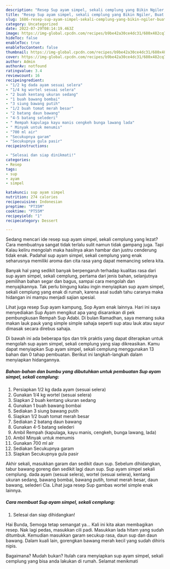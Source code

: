 ```yaml
---
description: "Resep Sup ayam simpel, sekali cemplung yang Bikin Ngiler, Buat Buka Puasa Lezat"
title: "Resep Sup ayam simpel, sekali cemplung yang Bikin Ngiler, Buat Buka Puasa Lezat"
slug: 1686-resep-sup-ayam-simpel-sekali-cemplung-yang-bikin-ngiler-buat-buka-puasa-lezat
category: Uncategorized
date: 2022-07-29T08:14:19.463Z
image: https://img-global.cpcdn.com/recipes/b9be42a30ce4dc31/680x482cq70/sup-ayam-simpel-sekali-cemplung-foto-resep-utama.jpg
hideToc: false
enableToc: true
enableTocContent: false
thumbnail: https://img-global.cpcdn.com/recipes/b9be42a30ce4dc31/680x482cq70/sup-ayam-simpel-sekali-cemplung-foto-resep-utama.jpg
cover: https://img-global.cpcdn.com/recipes/b9be42a30ce4dc31/680x482cq70/sup-ayam-simpel-sekali-cemplung-foto-resep-utama.jpg
author: Admin
authorAv: notfound
ratingvalue: 3.4
reviewcount: 16
recipeingredient:
- "1/2 kg dada ayam sesuai selera"
- "1/4 kg wortel sesuai selera"
- "2 buah kentang ukuran sedang"
- "1 buah bawang bombai"
- "3 siung bawang putih"
- "1/2 buah tomat merah besar"
- "2 batang daun bawang"
- "4-5 batang selederi"
- " Rempah kapulaga kayu manis cengkeh bunga lawang lada"
- " Minyak untuk menumis"
- "700 ml air"
- "Secukupnya garam"
- "Secukupnya gula pasir"
recipeinstructions:

- "Selesai dan siap dinikmati!"
categories:
- Resep
tags:
- sup
- ayam
- simpel

katakunci: sup ayam simpel 
nutrition: 274 calories
recipecuisine: Indonesian
preptime: "PT35M"
cooktime: "PT55M"
recipeyield: "1"
recipecategory: Dessert

---
```



Sedang mencari ide resep sup ayam simpel, sekali cemplung yang lezat? Cara membuatnya sangat tidak terlalu sulit namun tidak gampang juga. Tapi Kalau keliru mengolah maka hasilnya akan hambar dan justru cenderung tidak enak. Padahal sup ayam simpel, sekali cemplung yang enak seharusnya memiliki aroma dan cita rasa yang dapat memancing selera kita.


Banyak hal yang sedikit banyak berpengaruh terhadap kualitas rasa dari sup ayam simpel, sekali cemplung, pertama dari jenis bahan, selanjutnya pemilihan bahan segar dan bagus, sampai cara mengolah dan menyajikannya. Tak perlu bingung kalau ingin menyiapkan sup ayam simpel, sekali cemplung yang enak di rumah, karena asal sudah tahu caranya maka hidangan ini mampu menjadi sajian spesial.

Lihat juga resep Sup ayam kampung, Sop Ayam enak lainnya. Hari ini saya menyediakan Sup Ayam mengikut apa yang disarankan di pek pembungkusan Rempah Sup Adabi. Di bulan Ramadhan, saya memang suka makan lauk pauk yang simple simple sahaja seperti sup atau lauk atau sayur dimasak secara direbus sahaja.


Di bawah ini ada beberapa tips dan trik praktis yang dapat diterapkan untuk mengolah sup ayam simpel, sekali cemplung yang siap dikreasikan. Kamu dapat menyiapkan Sup ayam simpel, sekali cemplung menggunakan 13 bahan dan 0 tahap pembuatan. Berikut ini langkah-langkah dalam menyiapkan hidangannya.

<!--inarticleads1-->

##### Bahan-bahan dan bumbu yang dibutuhkan untuk pembuatan Sup ayam simpel, sekali cemplung:

1. Persiapkan 1/2 kg dada ayam (sesuai selera)
1. Gunakan 1/4 kg wortel (sesuai selera)
1. Siapkan 2 buah kentang ukuran sedang
1. Gunakan 1 buah bawang bombai
1. Sediakan 3 siung bawang putih
1. Siapkan 1/2 buah tomat merah besar
1. Sediakan 2 batang daun bawang
1. Gunakan 4-5 batang selederi
1. Ambil  Rempah (kapulaga, kayu manis, cengkeh, bunga lawang, lada)
1. Ambil  Minyak untuk menumis
1. Gunakan 700 ml air
1. Sediakan Secukupnya garam
1. Siapkan Secukupnya gula pasir


Akhir sekali, masukkan garam dan sedikit daun sup. Sebelum dihidangkan, tabur bawang goreng dan sedikit lagi daun sup. Sup ayam simpel sekali cemplung. dada ayam (sesuai selera), wortel (sesuai selera), kentang ukuran sedang, bawang bombai, bawang putih, tomat merah besar, daun bawang, selederi Cia. Lihat juga resep Sup gambas wortel simple enak lainnya. 

<!--inarticleads2-->

##### Cara membuat Sup ayam simpel, sekali cemplung:


1. Selesai dan siap dihidangkan!

Hai Bunda, Semoga tetap semangat ya… Kali ini kita akan membagikan resep. Nak lagi pedas, masukkan cili padi. Masukkan lada hitam yang sudah ditumbuk. Kemudian masukkan garam secukup rasa, daun sup dan daun bawang. Dalam kuali lain, gorengkan bawang merah kecil yang sudah dihiris nipis. 

Bagaimana? Mudah bukan? Itulah cara menyiapkan sup ayam simpel, sekali cemplung yang bisa anda lakukan di rumah. Selamat menikmati

